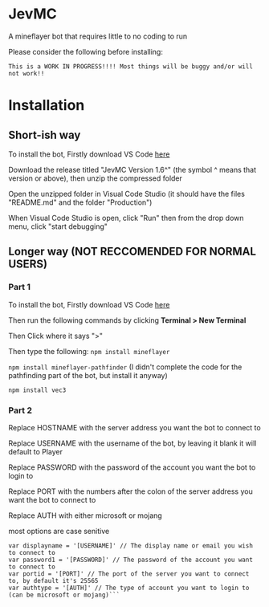 # JevMC
A mineflayer bot that requires little to no coding to run

Please consider the following before installing:

```This is a WORK IN PROGRESS!!!! Most things will be buggy and/or will not work!!```

# Installation
## Short-ish way
To install the bot, Firstly download VS Code [here](https://code.visualstudio.com)

Download the release titled "JevMC Version 1.6^" (the symbol ^ means that version or above), then unzip the compressed folder

Open the unzipped folder in Visual Code Studio (it should have the files "README.md" and the folder "Production")

When Visual Code Studio is open, click "Run" then from the drop down menu, click "start debugging"

## Longer way (NOT RECCOMENDED FOR NORMAL USERS)

### Part 1
To install the bot, Firstly download VS Code [here](https://code.visualstudio.com)

Then run the following commands by clicking **Terminal > New Terminal**

Then Click where it says ">"

Then type the following:
```npm install mineflayer```

```npm install mineflayer-pathfinder``` (I didn't complete the code for the pathfinding part of the bot, but install it anyway)

```npm install vec3```

### Part 2
Replace HOSTNAME with the server address you want the bot to connect to


Replace USERNAME with the username of the bot, by leaving it blank it will default to Player


Replace PASSWORD with the password of the account you want the bot to login to


Replace PORT with the numbers after the colon of the server address you want the bot to connect to


Replace AUTH with either microsoft or mojang


most options are case senitive
```var hostname = '[HOSTNAME]' // the hostname of the server you want to connect to
var displayname = '[USERNAME]' // The display name or email you wish to connect to
var password1 = '[PASSWORD]' // The password of the account you want to connect to
var portid = '[PORT]' // The port of the server you want to connect to, by default it's 25565
var authtype = '[AUTH]' // The type of account you want to login to (can be microsoft or mojang)```

